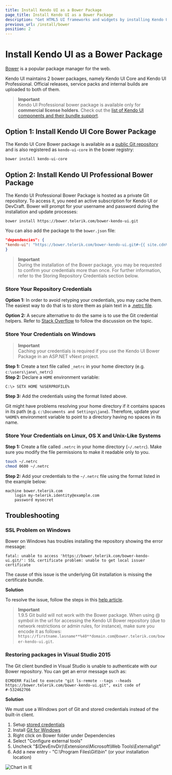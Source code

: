 ```yaml
---
title: Install Kendo UI as a Bower Package
page_title: Install Kendo UI as a Bower Package
description: "Get HTML5 UI frameworks and widgets by installing Kendo UI Professional or Kendo UI Core bower package."
previous_url: /install/bower
position: 2
---
```


# Install Kendo UI as a Bower Package

[Bower](http://bower.io/) is a popular package manager for the web.

Kendo UI maintains 2 bower packages, namely Kendo UI Core and Kendo UI Professional. Official releases, service packs and internal builds are uploaded to both of them.

> **Important**  
> Kendo UI Professional bower package is available only for **commercial license holders**. Check out the [list of Kendo UI components and their bundle support](/intro/supporting/list-of-widgets).

## Option 1: Install Kendo UI Core Bower Package

The Kendo UI Core Bower package is available as a [public Git repository](https://github.com/kendo-labs/bower-kendo-ui) and is also registered as `kendo-ui-core` in the bower registry:

```sh
bower install kendo-ui-core
```

## Option 2: Install Kendo UI Professional Bower Package

The Kendo UI Professional Bower Package is hosted as a private Git repository. To access it, you need an active subscription for Kendo UI or DevCraft.
Bower will prompt for your username and password during the installation and update processes:

```sh
bower install https://bower.telerik.com/bower-kendo-ui.git
```

You can also add the package to the `bower.json` file:

```json
"dependencies": {
"kendo-ui": "https://bower.telerik.com/bower-kendo-ui.git#~{{ site.cdnVersion }}"
}
```

> **Important**  
> During the installation of the Bower package, you may be requested to confirm your credentials more than once. For further information, refer to the Storing Repository Credentials section below.

### Store Your Repository Credentials

**Option 1:** In order to avoid retyping your credentials, you may cache them. The easiest way to do that is to store them as plain text in a [.netrc file](http://www.mavetju.org/unix/netrc.php).

**Option 2:** A secure alternative to do the same is to use the Git credential helpers. Refer to [Stack Overflow](http://stackoverflow.com/questions/5343068/is-there-a-way-to-skip-password-typing-when-using-https-github) to follow the discussion on the topic.

### Store Your Credentials on Windows

> **Important**  
> Caching your credentials is required if you use the Kendo UI Bower Package in an ASP.NET vNext project.

**Step 1:** Create a text file called `_netrc` in your home directory (e.g. `c:\users\jane\_netrc`)  
**Step 2:** Declare a `HOME` environment variable:

```
C:\> SETX HOME %USERPROFILE%
```

**Step 3:** Add the credentials using the format listed above.

Git might have problems resolving your home directory if it contains spaces in its path (e.g. `c:\Documents and Settings\jane`). Therefore, update your `%HOME%` environment variable to point to a directory having no spaces in its name.

### Store Your Credentials on Linux, OS X and Unix-Like Systems

**Step 1:** Create a file called `.netrc` in your home directory (`~/.netrc`). Make sure you modify the file permissions to make it readable only to you.

```sh
touch ~/.netrc
chmod 0600 ~/.netrc
```

**Step 2:** Add your credentials to the `~/.netrc` file using the format listed in the example below:

```
machine bower.telerik.com
    login my-telerik.identity@example.com
    password mysecret
```

## Troubleshooting

### SSL Problem on Windows
Bower on Windows has troubles installing the repository showing the error message:

```
fatal: unable to access 'https://bower.telerik.com/bower-kendo-ui.git/': SSL certificate problem: unable to get local issuer certificate
```

The cause of this issue is the underlying Git installation is missing the certificate bundle.

**Solution**

To resolve the issue, follow the steps in this
[help article](http://blogs.msdn.com/b/phkelley/archive/2014/01/20/adding-a-corporate-or-self-signed-certificate-authority-to-git-exe-s-store.aspx).

> **Important**  
> 1.9.5 Git build will not work with the Bower package.
> When using @ symbol in the url for accessing the Kendo UI Bower repository (due to network restrictions or admin rules, for instance), make sure you encode it as follows: `https://firstname.lasname**%40**domain.com@bower.telerik.com/bower-kendo-ui.git`.

### Restoring packages in Visual Studio 2015

The Git client bundled in Visual Studio is unable to authenticate with our Bower repository. You can get an error message such as:
```
ECMDERR Failed to execute "git ls-remote --tags --heads https://bower.telerik.com/bower-kendo-ui.git", exit code of #-532462766
```

**Solution**

We must use a Windows port of Git and stored credentials instead of the built-in client.

1. Setup [stored credentials](#store-your-credentials-on-windows)
1. Install [Git for Windows](https://git-for-windows.github.io/)
1. Right click on Bower folder under Dependencies
1. Select "Configure external tools"
1. Uncheck "$(DevEnvDir)\Extensions\Microsoft\Web Tools\External\git"
1. Add a new entry - "C:\Program Files\Git\bin" (or your installation location)

![Chart in IE](/images/vs2015-external-tools.png)
